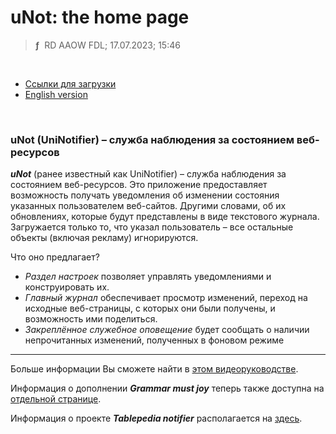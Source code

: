 # uNot: the home page
> **ƒ** &nbsp;RD AAOW FDL; 17.07.2023; 15:46

&nbsp;



- [Ссылки для загрузки](https://adslbarxatov.github.io/DPArray/ru#unot-uninotifier)
- [English version](https://adslbarxatov.github.io/UniNotifier)

&nbsp;



### uNot (UniNotifier) – служба наблюдения за состоянием веб-ресурсов

***uNot*** (ранее известный как UniNotifier) – служба наблюдения за состоянием веб-ресурсов. Это приложение предоставляет
возможность получать уведомления об изменении состояния указанных пользователем веб-сайтов. Другими словами,
об их обновлениях, которые будут представлены в виде текстового журнала. Загружается только то, что указал
пользователь – все остальные объекты (включая рекламу) игнорируются.

Что оно предлагает?
- *Раздел настроек* позволяет управлять уведомлениями и конструировать их.
- *Главный журнал* обеспечивает просмотр изменений, переход на исходные веб-страницы, с которых они были получены, и возможность ими поделиться.
- *Закреплённое служебное оповещение* будет сообщать о наличии непрочитанных изменений, полученных в фоновом режиме

---

Больше информации Вы сможете найти в [этом видеоруководстве](https://youtu.be/seFfQkfL6Sk).

Информация о дополнении ***Grammar must joy*** теперь также доступна на [отдельной странице](https://adslbarxatov.github.io/UniNotifier/GMJ).

Информация о проекте ***Tablepedia notifier*** располагается на [здесь](https://adslbarxatov.github.io/UniNotifier/TPNot).
